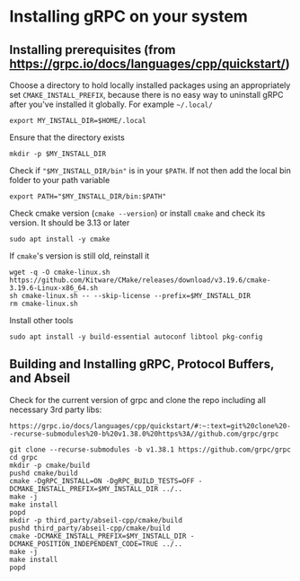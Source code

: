 Installing gRPC on your system
=====

Installing prerequisites (from https://grpc.io/docs/languages/cpp/quickstart/)
---

Choose a directory to hold locally installed packages using an
appropriately set `CMAKE_INSTALL_PREFIX`, because there is no easy way
to uninstall gRPC after you've installed it globally. For example
`~/.local/`

	export MY_INSTALL_DIR=$HOME/.local

Ensure that the directory exists	

	mkdir -p $MY_INSTALL_DIR

Check if `"$MY_INSTALL_DIR/bin"` is in your `$PATH`. If not then add
the local bin folder to your path variable

	export PATH="$MY_INSTALL_DIR/bin:$PATH"


Check cmake version (`cmake --version`) or install `cmake` and check its
version. It should be 3.13 or later
	
	sudo apt install -y cmake

If `cmake`'s version is still old, reinstall it	

	wget -q -O cmake-linux.sh https://github.com/Kitware/CMake/releases/download/v3.19.6/cmake-3.19.6-Linux-x86_64.sh
	sh cmake-linux.sh -- --skip-license --prefix=$MY_INSTALL_DIR
	rm cmake-linux.sh

Install other tools	

	sudo apt install -y build-essential autoconf libtool pkg-config
		
Building and Installing gRPC, Protocol Buffers, and Abseil
---

Check for the current version of grpc and clone the repo including all necessary 3rd party libs:

`https://grpc.io/docs/languages/cpp/quickstart/#:~:text=git%20clone%20--recurse-submodules%20-b%20v1.38.0%20https%3A//github.com/grpc/grpc`

	git clone --recurse-submodules -b v1.38.1 https://github.com/grpc/grpc
	cd grpc
	mkdir -p cmake/build
	pushd cmake/build
	cmake -DgRPC_INSTALL=ON -DgRPC_BUILD_TESTS=OFF -DCMAKE_INSTALL_PREFIX=$MY_INSTALL_DIR ../..
	make -j
	make install
	popd
	mkdir -p third_party/abseil-cpp/cmake/build
	pushd third_party/abseil-cpp/cmake/build
	cmake -DCMAKE_INSTALL_PREFIX=$MY_INSTALL_DIR -DCMAKE_POSITION_INDEPENDENT_CODE=TRUE ../..
	make -j
	make install
	popd
